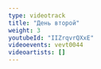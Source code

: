 ```yaml
---
type: videotrack
title: "День второй"
weight: 3
youtubeId: "IIZrqvrQXxE"
videoevents: vevt0044
videoartists: []
---
```

